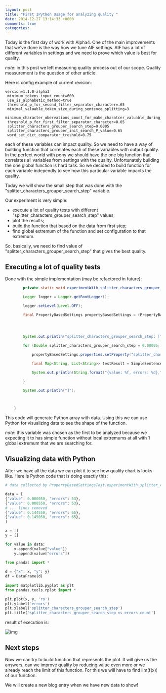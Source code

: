 ```yaml
---
layout: post
title: "First IPython Usage for analyzing quality "
date: 2014-12-27 13:14:33 +0000
comments: true
categories: 
---
```

Today is the first day of work with Alpha4. One of the main improvements that we’ve done is the way how we tune AIF settings. AIF has a lot of different variables in settings and we need to prove which value is best for quality. 

_note_: in this post we left measuring quality process out of our scope. Quality measurement is the question of other article.

Here is config example of current revision:

``` basic properties https://github.com/b0noI/AIF2/blob/master/src/main/resources/io/aif/common/settings/main.properties
version=1.1.0-alpha3
 minimum_tokens_input_count=600
 use_is_alphabetic_method=true
 threshold_p_for_second_filter_separator_character=.65
 minimal_valuable_token_size_during_sentence_splitting=3
 minimum_character_obervations_count_for_make_charatcer_valuable_during_sentence_splitting=10
 threshold_p_for_first_filter_separator_character=0.05
 splitter_characters_grouper_search_step=0.0005
 splitter_characters_grouper_init_search_P_value=0.65
 word_set_dict_comparator_treshold=0.75
```

each of these variables can impact quality. So we need to have a way of building function that correlates each of these variables with output quality. In the perfect world with pony we should have the one big function that correlates all variables from settings with the quality. Unfortunately building the one global function is hard task. So we decided to build function for each variable independly to see how this particular variable impacts the quality.

Today we will show the small step that was done with the "splitter_characters_grouper_search_step" variable. 

Our experiment is very simple:

* execute a lot of quality tests with different "splitter_characters_grouper_search_step" values;
* plot the results;
* build the function that based on the data from first step;
* find global extremum of the function and set configuration to that extremum.

So, basically, we need to find value of "splitter_characters_grouper_search_step" that gives the best quality.

## Executing a lot of quality tests

Done with the simple implementation (may be refactored in future):

```java experimentWith_splitter_characters_grouper_search_step https://github.com/b0noI/AIF2/blob/c093104ecbc069016d1d187e6779efd3593d6a57/src/test/integration/java/io/aif/language/common/settings/PropertyBasedSettingsTest.java
        private static void experimentWith_splitter_characters_grouper_search_step() throws Exception {

        Logger logger = Logger.getRootLogger();

        logger.setLevel(Level.OFF);

        final PropertyBasedSettings propertyBasedSettings = (PropertyBasedSettings) ISettings.SETTINGS;




        System.out.println("splitter_characters_grouper_search_step: [");

        for (Double splitter_characters_grouper_search_step = 0.00005; splitter_characters_grouper_search_step < 0.3; splitter_characters_grouper_search_step += 0.0005) {

            propertyBasedSettings.properties.setProperty("splitter_characters_grouper_search_step", String.valueOf(splitter_characters_grouper_search_step));

            final Map<String, List<String>> testResult = SimpleSentenceSplitterCharactersExtractorQualityTest.executeTest();

            System.out.println(String.format("{value: %f, errors: %d},", splitter_characters_grouper_search_step, testResult.keySet().stream().mapToInt(key -> testResult.get(key).size()).sum()));

        }

        System.out.println("]");

        

    }

```

This code will generate Python array with data. Using this we can use Python for visualizing data to see the shape of the function.

_note_: this variable was chosen as the first to be analyzed because we expecting it to has simple function without local extremums at all with 1 global extremum that we are searching for.

## Visualizing data with Python

After we have all the data we can plot it to see how quality chart is looks like. Here is Python code that is doing exactly this:

``` python splitter_characters_grouper_search_step.py https://github.com/b0noI/AIF2/blob/c093104ecbc069016d1d187e6779efd3593d6a57/src/test/integration/python/splitter_characters_grouper_search_step.py
# data collected by PropertyBasedSettingsTest.experimentWith_splitter_characters_grouper_search_step

data = [
{"value": 0.000050, "errors": 53},
{"value": 0.000550, "errors": 53},
# ... lines removed
{"value": 0.144550, "errors": 65},
{"value": 0.145050, "errors": 65},
]

x = []
y = []

for value in data:
    x.append(value["value"])
    y.append(value["errors"])
    
from pandas import *

d = {"x": x, "y": y}
df = DataFrame(d)
    
import matplotlib.pyplot as plt
from pandas.tools.rplot import *

plt.plot(x, y, 'ro')
plt.ylabel('errors')
plt.xlabel('splitter_characters_grouper_search_step')
plt.title('splitter_characters_grouper_search_step vs errors count')
```

result of execution  is:

![img](https://s3.amazonaws.com/aif2/screenshots/Screen+Shot+2014-12-27+at+12.42.51.png)

## Next steps

Now we can try to build function that represents the plot. It will give us the answers, can we improve quality by reducing value even more or we already reach the limit of this function. For this we will have to find lim(f(x)) of our function.

We will create a new blog entry when we have new data to show!